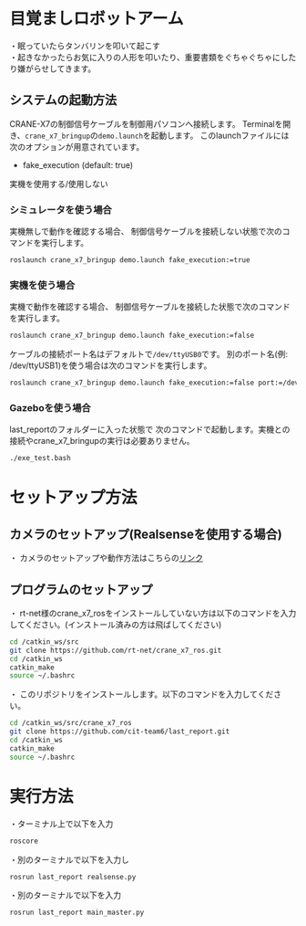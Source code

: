 # 目覚ましロボットアーム
・眠っていたらタンバリンを叩いて起こす  
・起きなかったらお気に入りの人形を叩いたり、重要書類をぐちゃぐちゃにしたり嫌がらせしてきます。  

## システムの起動方法

CRANE-X7の制御信号ケーブルを制御用パソコンへ接続します。
Terminalを開き、`crane_x7_bringup`の`demo.launch`を起動します。
このlaunchファイルには次のオプションが用意されています。

- fake_execution (default: true)

実機を使用する/使用しない

### シミュレータを使う場合

実機無しで動作を確認する場合、
制御信号ケーブルを接続しない状態で次のコマンドを実行します。

```sh
roslaunch crane_x7_bringup demo.launch fake_execution:=true
```

### 実機を使う場合

実機で動作を確認する場合、
制御信号ケーブルを接続した状態で次のコマンドを実行します。

```sh
roslaunch crane_x7_bringup demo.launch fake_execution:=false
```

ケーブルの接続ポート名はデフォルトで`/dev/ttyUSB0`です。
別のポート名(例: /dev/ttyUSB1)を使う場合は次のコマンドを実行します。

```sh
roslaunch crane_x7_bringup demo.launch fake_execution:=false port:=/dev/ttyUSB1
```

### Gazeboを使う場合
last_reportのフォルダーに入った状態で
次のコマンドで起動します。実機との接続やcrane_x7_bringupの実行は必要ありません。

```sh
./exe_test.bash
```

# セットアップ方法

## カメラのセットアップ(Realsenseを使用する場合)  
・  カメラのセットアップや動作方法はこちらの[リンク](https://github.com/cit-team6/last_report/blob/main/RealSense/sensor_setup_manual.md)
## プログラムのセットアップ  

・ rt-net様のcrane_x7_rosをインストールしていない方は以下のコマンドを入力してください。(インストール済みの方は飛ばしてください)

```sh
cd /catkin_ws/src
git clone https://github.com/rt-net/crane_x7_ros.git
cd /catkin_ws
catkin_make
source ~/.bashrc
```
・ このリポジトリをインストールします。以下のコマンドを入力してください。

```sh
cd /catkin_ws/src/crane_x7_ros
git clone https://github.com/cit-team6/last_report.git
cd /catkin_ws
catkin_make
source ~/.bashrc
```

# 実行方法  
・ターミナル上で以下を入力
```sh
roscore
```
・別のターミナルで以下を入力し
```sh
rosrun last_report realsense.py
```  
・別のターミナルで以下を入力
```sh
rosrun last_report main_master.py
```  


